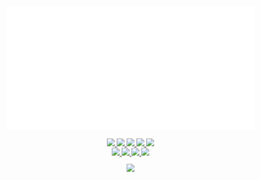 ![GitHub Logo](https://raw.githubusercontent.com/LeGitHubDeTai/Noa/main/assets/logo%20white.png?raw=true)
<p align='center'>
  <a href="https://legithubdetai.github.io/Noa/">
    <img src="https://img.shields.io/github/downloads/LeGitHubDeTai/Noa/total">
    <img src="https://img.shields.io/github/v/release/LeGitHubDeTai/Noa">
    <img src="https://img.shields.io/website?url=http%3A%2F%2Flegithubdetai.github.io%Noa">
    <img src="https://img.shields.io/github/release-date/LeGitHubDeTai/Noa">
  </a>
  <a href="https://discord.gg/qnwf94HrJR">
    <img src="https://img.shields.io/discord/834843096051089458">
  </a>
  <br/>
  <a href="http://www.youtube.com/watch?v=JpFKSTRth4M">
    <img src="https://img.shields.io/youtube/views/JpFKSTRth4M?style=social">
  </a>
  <a href="https://github.com/LeGitHubDeTai/">
    <img src="https://img.shields.io/github/followers/LeGitHubDeTai?style=social">
  </a>
  <a href="https://www.youtube.com/channel/UCZiVWB8_UNH4NLzr7XbaI8A">
    <img src="https://img.shields.io/youtube/channel/subscribers/UCZiVWB8_UNH4NLzr7XbaI8A?style=social">
  </a>
  <a href="https://github.com/LeGitHubDeTai/Noa">
    <img src="https://img.shields.io/github/stars/LeGitHubDeTai/Noa?style=social">
  </a>
</p>

<p align='center'>
  <a href="https://github.com/LeGitHubDeTai/Noa/releases">
    <img src="https://img.shields.io/endpoint?url=https%3A%2F%2Fraw.githubusercontent.com%2FLeGitHubDeTai%Noa%2Fmain%2Fcustom.json">
  </a>
</p>
